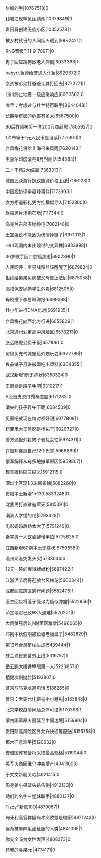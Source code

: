 张翰的手|10767518|0

钱塘江现罕见鱼鳞潮|10379849|0

贵阳将创建无疫小区|10352578|1

被乡村秋日的人间烟火暖到|9992421|1

RNG晋级TI11|9178971|0

男子回应踹狗致老人摔倒|9033398|1

baby化妆师给普通人化妆|8929672|0

女孩被弟弟打爸爸让其打回去|8772771|1

四川终止地震一级应急响应|8663502|0

库里：考虑过与杜兰特再联手|8644048|1

长期嚼槟榔的危害有多大|8567500|0

90后教师被奖一套200万商品房|7805927|0

1卢布等于1元人民币是误读|7775910|0

台风梅花将给上海带来风雨|7620143|1

王嘉尔印度滚石9月封面|7454564|1

二十不惑2大结局|7363313|1

德国民众游行抗议能源价格上涨|7186123|0

中国视协评李易峰事件|7173993|1

女方拒退彩礼男方挂横幅寻人|7152360|0

赵露思片场抱石墩|7117344|0

乌克兰东部多地停电|7082148|0

王宝强说不能因为伤情掉链子|6971013|1

四川现国内未出现过的变异株|6933898|1

36岁歌手因口腔癌病逝|6902390|1

人民网评：李易峰粉丝该醒醒了|6879834|0

拒绝给弟弟买房被父母告上法庭|6875058|1

高校保安抛扔学生外卖|6812505|0

母校撤下李易峰海报|6699398|1

杜小华进行DNA比对|6691935|1

台风梅花向西北方行进|6655829|1

北京通州划定高中风险区|6578213|0

张远陆虎公费干饭|6571061|0

舅舅买充气城堡给外甥玩耍|6372789|1

良品铺子月饼被曝吃出塑料|6364355|1

武汉新增1例无症状|6350324|0

王鹤棣是段子手吧|6310217|1

A股首支脱口秀概念股|6171283|0

消失的孩子袁午下跪|6084509|0

见面吧就现在每对都好甜|6077808|1

罚罪里大王竟然是杨祐宁|6020727|0

警方通报外籍男子骚扰女性|5974311|0

肖振邦连扇自己12个巴掌|5966899|1

俄军解释从乌多地撤军原因|5959807|1

现实版桃园三结义|5912115|0

深圳小区现1.3米鳄雀鳝|5882260|0

贵阳本土新增1+130|5833248|0

沈嘉男打直球追覃天|5815391|0

潮汕人才懂的花|5793328|1

电影妈妈后劲太大了|5791249|0

秦霄贤一人饮酒醉慢半拍|5775625|0

江西新增60例本土无症状|5759558|0

温州龙港突发火灾|5733034|0

12元一碗的爆辣螺蛳粉|5687422|1

江浙沪节后将迎战台风梅花|5600344|1

成都回应跨区通行问题|5582476|1

医生回应将莲子壳诊为疑似肿瘤|5522956|1

泸定地震已致93人遇难|5520221|0

大闸蟹死后2小时菌落激增|5496065|0

邓刚中秋假期被鱼塘老板盘了|5482829|1

第13号台风苗柏生成|5439444|1

苍兰诀首支番外上线|5319757|1

岳云鹏大摆锤睁眼第一人|5223857|0

檀健次剧抛脸|5193807|0

普京与马克龙通电话|5186265|0

普京：去美元化进程不可避免|5183948|0

北京学校疫情风险总体可控|5170398|1

蒙古国草原火蔓延至中国边境|5159904|0

贵阳除高风险区外允许快递等配送|5155758|0

那木汗意难平|5120632|0

安倍国葬警备将采取最高规格|5119044|0

美军火商因俄乌冲突增产|4941100|0

于文文新剧哭戏|4921415|0

周寻姜小果敲头杀告别|4912133|0

她们的名字三姐妹联手|4880137|0

TizzyT新歌100|4879087|1

匈牙利高官称俄乌冲突欧盟是输家|4871243|0

逐渐被麻辣毛蛋征服的人类|4841095|1

你安全吗为女性发声|4808373|0

还我的寻果cp|4774171|0

